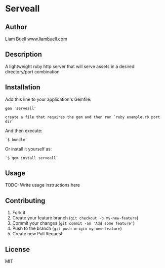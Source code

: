 # Serveall

## Author

Liam Buell www.liambuell.com

## Description

A lightweight ruby http server that will serve assets in a desired directory/port combination

## Installation

Add this line to your application's Gemfile:

    gem 'serveall'

    create a file that requires the gem and then run `ruby example.rb port dir`

And then execute:

    `$ bundle`

Or install it yourself as:

    `$ gem install serveall`

## Usage

TODO: Write usage instructions here

## Contributing

1. Fork it
2. Create your feature branch (`git checkout -b my-new-feature`)
3. Commit your changes (`git commit -am 'Add some feature'`)
4. Push to the branch (`git push origin my-new-feature`)
5. Create new Pull Request

## License

MIT

